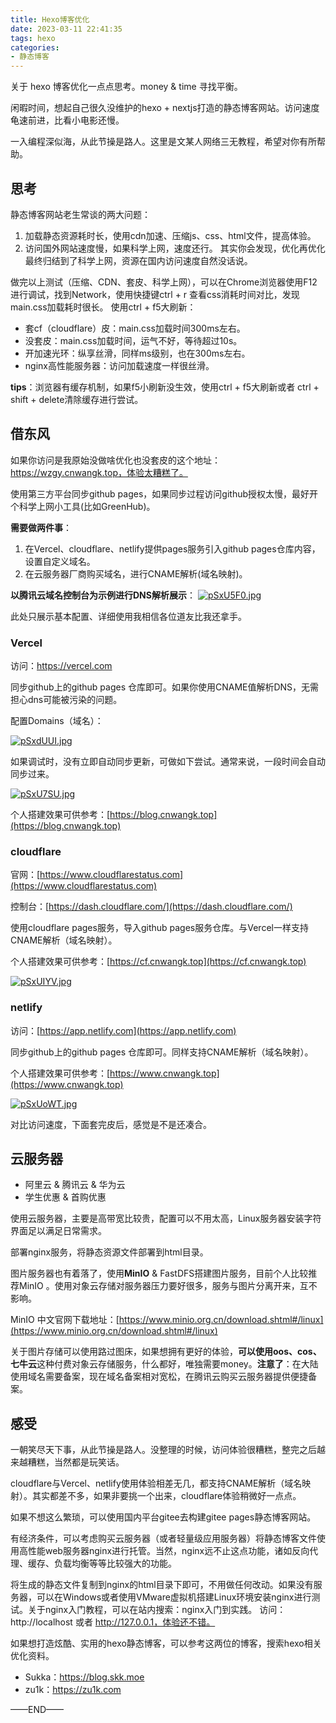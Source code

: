 ```yaml
---
title: Hexo博客优化
date: 2023-03-11 22:41:35
tags: hexo 
categories: 
- 静态博客
---
```


关于 hexo 博客优化一点点思考。money & time 寻找平衡。

闲暇时间，想起自己很久没维护的hexo + nextjs打造的静态博客网站。访问速度龟速前进，比看小电影还慢。

一入编程深似海，从此节操是路人。这里是文某人网络三无教程，希望对你有所帮助。



## 思考

静态博客网站老生常谈的两大问题：
1. 加载静态资源耗时长，使用cdn加速、压缩js、css、html文件，提高体验。
2. 访问国外网站速度慢，如果科学上网，速度还行。 其实你会发现，优化再优化最终归结到了科学上网，资源在国内访问速度自然没话说。

做完以上测试（压缩、CDN、套皮、科学上网），可以在Chrome浏览器使用F12进行调试，找到Network，使用快捷键ctrl + r 查看css消耗时间对比，发现main.css加载耗时很长。
使用ctrl + f5大刷新：

- 套cf（cloudflare）皮：main.css加载时间300ms左右。
- 没套皮：main.css加载时间，运气不好，等待超过10s。
- 开加速光环：纵享丝滑，同样ms级别，也在300ms左右。
- nginx高性能服务器：访问加载速度一样很丝滑。



**tips**：浏览器有缓存机制，如果f5小刷新没生效，使用ctrl + f5大刷新或者 ctrl + shift + delete清除缓存进行尝试。



## 借东风

如果你访问是我原始没做啥优化也没套皮的这个地址：https://wzgy.cnwangk.top，体验太糟糕了。

使用第三方平台同步github pages，如果同步过程访问github授权太慢，最好开个科学上网小工具(比如GreenHub)。

**需要做两件事**：

1. 在Vercel、cloudflare、netlify提供pages服务引入github pages仓库内容，设置自定义域名。
2. 在云服务器厂商购买域名，进行CNAME解析(域名映射)。



**以腾讯云域名控制台为示例进行DNS解析展示**：
[![pSxU5F0.jpg](https://s1.ax1x.com/2023/02/23/pSxU5F0.jpg)](https://imgse.com/i/pSxU5F0)



此处只展示基本配置、详细使用我相信各位道友比我还拿手。

### Vercel
访问：[https://vercel.com ](https://vercel.com)

同步github上的github pages 仓库即可。如果你使用CNAME值解析DNS，无需担心dns可能被污染的问题。

配置Domains（域名）：

[![pSxdUUI.jpg](https://s1.ax1x.com/2023/02/23/pSxdUUI.jpg)](https://imgse.com/i/pSxdUUI)



如果调试时，没有立即自动同步更新，可做如下尝试。通常来说，一段时间会自动同步过来。

[![pSxU7SU.jpg](https://s1.ax1x.com/2023/02/23/pSxU7SU.jpg)](https://imgse.com/i/pSxU7SU)



个人搭建效果可供参考：[https://blog.cnwangk.top](https://blog.cnwangk.top)



### cloudflare

官网：[https://www.cloudflarestatus.com](https://www.cloudflarestatus.com)

控制台：[https://dash.cloudflare.com/](https://dash.cloudflare.com/)

使用cloudflare pages服务，导入github pages服务仓库。与Vercel一样支持CNAME解析（域名映射）。

个人搭建效果可供参考：[https://cf.cnwangk.top](https://cf.cnwangk.top)



[![pSxUIYV.jpg](https://s1.ax1x.com/2023/02/23/pSxUIYV.jpg)](https://imgse.com/i/pSxUIYV)



### netlify

访问：[https://app.netlify.com](https://app.netlify.com)

同步github上的github pages 仓库即可。同样支持CNAME解析（域名映射）。

个人搭建效果可供参考：[https://www.cnwangk.top](https://www.cnwangk.top)



[![pSxUoWT.jpg](https://s1.ax1x.com/2023/02/23/pSxUoWT.jpg)](https://imgse.com/i/pSxUoWT)

对比访问速度，下面套完皮后，感觉是不是还凑合。



## 云服务器

- 阿里云 & 腾讯云 & 华为云
- 学生优惠 & 首购优惠

使用云服务器，主要是高带宽比较贵，配置可以不用太高，Linux服务器安装字符界面足以满足日常需求。

部署nginx服务，将静态资源文件部署到html目录。

图片服务器也有着落了，使用**MinIO** & FastDFS搭建图片服务，目前个人比较推荐MinIO 。使用对象云存储对服务器压力要好很多，服务与图片分离开来，互不影响。

MinIO 中文官网下载地址：[https://www.minio.org.cn/download.shtml#/linux](https://www.minio.org.cn/download.shtml#/linux)

关于图片存储可以使用路过图床，如果想拥有更好的体验，**可以使用oos、cos、七牛云**这种付费对象云存储服务，什么都好，唯独需要money。**注意了**：在大陆使用域名需要备案，现在域名备案相对宽松，在腾讯云购买云服务器提供便捷备案。







## 感受

一朝笑尽天下事，从此节操是路人。没整理的时候，访问体验很糟糕，整完之后越来越糟糕，当然都是玩笑话。

cloudflare与Vercel、netlify使用体验相差无几，都支持CNAME解析（域名映射）。其实都差不多，如果非要挑一个出来，cloudflare体验稍微好一点点。

如果不想这么繁琐，可以使用国内平台gitee去构建gitee pages静态博客网站。

有经济条件，可以考虑购买云服务器（或者轻量级应用服务器）将静态博客文件使用高性能web服务器nginx进行托管。当然，nginx远不止这点功能，诸如反向代理、缓存、负载均衡等等比较强大的功能。

将生成的静态文件复制到nginx的html目录下即可，不用做任何改动。如果没有服务器，可以在Windows或者使用VMware虚拟机搭建Linux环境安装nginx进行测试。关于nginx入门教程，可以在站内搜索：nginx入门到实践。
访问：http://localhost 或者 http://127.0.0.1，体验还不错。




如果想打造炫酷、实用的hexo静态博客，可以参考这两位的博客，搜索hexo相关优化资料。
- Sukka：https://blog.skk.moe
- zu1k：https://zu1k.com


——END——